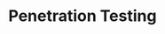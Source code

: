 # Penetration Testing

[](example-of-a-penetration-testing-report-executive-summary)

[](introduction-to-the-penetration-testing-workflow)

[](mastering-the-preparation-phase-in-penetration-testing-engagements)

[](reconnaissance-phase-in-penetration-testing-engagements)

[](using-netcat-as-a-reverse-shell)